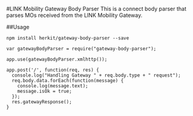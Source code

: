 #LINK Mobility Gateway Body Parser
This is a connect body parser that parses MOs received from the LINK Mobility Gateway.

##Usage

```
npm install herkit/gateway-body-parser --save
```

```
var gatewayBodyParser = require("gateway-body-parser");

app.use(gatewayBodyParser.xmlhttp());

app.post('/', function(req, res) {
  console.log("Handling Gateway " + req.body.type + " request");
  req.body.data.forEach(function(message) {
    console.log(message.text);
    message.isOk = true;
  });
  res.gatewayResponse();
}
```